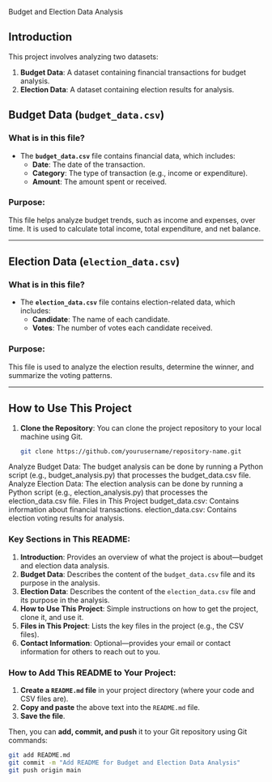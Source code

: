  Budget and Election Data Analysis

## Introduction
This project involves analyzing two datasets:
1. **Budget Data**: A dataset containing financial transactions for budget analysis.
2. **Election Data**: A dataset containing election results for analysis.

## Budget Data (`budget_data.csv`)

### What is in this file?
- The **`budget_data.csv`** file contains financial data, which includes:
  - **Date**: The date of the transaction.
  - **Category**: The type of transaction (e.g., income or expenditure).
  - **Amount**: The amount spent or received.

### Purpose:
This file helps analyze budget trends, such as income and expenses, over time. It is used to calculate total income, total expenditure, and net balance.

---

## Election Data (`election_data.csv`)

### What is in this file?
- The **`election_data.csv`** file contains election-related data, which includes:
  - **Candidate**: The name of each candidate.
  - **Votes**: The number of votes each candidate received.

### Purpose:
This file is used to analyze the election results, determine the winner, and summarize the voting patterns.

---

## How to Use This Project

1. **Clone the Repository**: You can clone the project repository to your local machine using Git.
   ```bash
   git clone https://github.com/yourusername/repository-name.git
Analyze Budget Data:
The budget analysis can be done by running a Python script (e.g., budget_analysis.py) that processes the budget_data.csv file.
Analyze Election Data:
The election analysis can be done by running a Python script (e.g., election_analysis.py) that processes the election_data.csv file.
Files in This Project
budget_data.csv: Contains information about financial transactions.
election_data.csv: Contains election voting results for analysis.




### Key Sections in This README:

1. **Introduction**: Provides an overview of what the project is about—budget and election data analysis.
2. **Budget Data**: Describes the content of the `budget_data.csv` file and its purpose in the analysis.
3. **Election Data**: Describes the content of the `election_data.csv` file and its purpose in the analysis.
4. **How to Use This Project**: Simple instructions on how to get the project, clone it, and use it.
5. **Files in This Project**: Lists the key files in the project (e.g., the CSV files).
6. **Contact Information**: Optional—provides your email or contact information for others to reach out to you.

### How to Add This README to Your Project:

1. **Create a `README.md` file** in your project directory (where your code and CSV files are).
2. **Copy and paste** the above text into the `README.md` file.
3. **Save the file**.

Then, you can **add, commit, and push** it to your Git repository using Git commands:

```bash
git add README.md
git commit -m "Add README for Budget and Election Data Analysis"
git push origin main